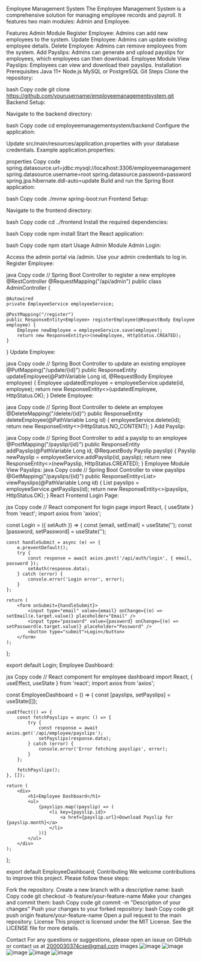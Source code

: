 Employee Management System
The Employee Management System is a comprehensive solution for managing employee records and payroll. It features two main modules: Admin and Employee.

Features
Admin Module
Register Employee: Admins can add new employees to the system.
Update Employee: Admins can update existing employee details.
Delete Employee: Admins can remove employees from the system.
Add Payslips: Admins can generate and upload payslips for employees, which employees can then download.
Employee Module
View Payslips: Employees can view and download their payslips.
Installation
Prerequisites
Java 11+
Node.js
MySQL or PostgreSQL
Git
Steps
Clone the repository:

bash
Copy code
git clone https://github.com/yourusername/employeemanagementsystem.git
Backend Setup:

Navigate to the backend directory:

bash
Copy code
cd employeemanagementsystem/backend
Configure the application:

Update src/main/resources/application.properties with your database credentials.
Example application.properties:

properties
Copy code
spring.datasource.url=jdbc:mysql://localhost:3306/employeemanagement
spring.datasource.username=root
spring.datasource.password=password
spring.jpa.hibernate.ddl-auto=update
Build and run the Spring Boot application:

bash
Copy code
./mvnw spring-boot:run
Frontend Setup:

Navigate to the frontend directory:

bash
Copy code
cd ../frontend
Install the required dependencies:

bash
Copy code
npm install
Start the React application:

bash
Copy code
npm start
Usage
Admin Module
Admin Login:

Access the admin portal via /admin.
Use your admin credentials to log in.
Register Employee:

java
Copy code
// Spring Boot Controller to register a new employee
@RestController
@RequestMapping("/api/admin")
public class AdminController {

    @Autowired
    private EmployeeService employeeService;

    @PostMapping("/register")
    public ResponseEntity<Employee> registerEmployee(@RequestBody Employee employee) {
        Employee newEmployee = employeeService.save(employee);
        return new ResponseEntity<>(newEmployee, HttpStatus.CREATED);
    }
}
Update Employee:

java
Copy code
// Spring Boot Controller to update an existing employee
@PutMapping("/update/{id}")
public ResponseEntity<Employee> updateEmployee(@PathVariable Long id, @RequestBody Employee employee) {
    Employee updatedEmployee = employeeService.update(id, employee);
    return new ResponseEntity<>(updatedEmployee, HttpStatus.OK);
}
Delete Employee:

java
Copy code
// Spring Boot Controller to delete an employee
@DeleteMapping("/delete/{id}")
public ResponseEntity<Void> deleteEmployee(@PathVariable Long id) {
    employeeService.delete(id);
    return new ResponseEntity<>(HttpStatus.NO_CONTENT);
}
Add Payslip:

java
Copy code
// Spring Boot Controller to add a payslip to an employee
@PostMapping("/payslip/{id}")
public ResponseEntity<Payslip> addPayslip(@PathVariable Long id, @RequestBody Payslip payslip) {
    Payslip newPayslip = employeeService.addPayslip(id, payslip);
    return new ResponseEntity<>(newPayslip, HttpStatus.CREATED);
}
Employee Module
View Payslips:
java
Copy code
// Spring Boot Controller to view payslips
@GetMapping("/payslips/{id}")
public ResponseEntity<List<Payslip>> viewPayslips(@PathVariable Long id) {
    List<Payslip> payslips = employeeService.getPayslips(id);
    return new ResponseEntity<>(payslips, HttpStatus.OK);
}
React Frontend
Login Page:

jsx
Copy code
// React component for login page
import React, { useState } from 'react';
import axios from 'axios';

const Login = ({ setAuth }) => {
    const [email, setEmail] = useState('');
    const [password, setPassword] = useState('');

    const handleSubmit = async (e) => {
        e.preventDefault();
        try {
            const response = await axios.post('/api/auth/login', { email, password });
            setAuth(response.data);
        } catch (error) {
            console.error('Login error', error);
        }
    };

    return (
        <form onSubmit={handleSubmit}>
            <input type="email" value={email} onChange={(e) => setEmail(e.target.value)} placeholder="Email" />
            <input type="password" value={password} onChange={(e) => setPassword(e.target.value)} placeholder="Password" />
            <button type="submit">Login</button>
        </form>
    );
};

export default Login;
Employee Dashboard:

jsx
Copy code
// React component for employee dashboard
import React, { useEffect, useState } from 'react';
import axios from 'axios';

const EmployeeDashboard = () => {
    const [payslips, setPayslips] = useState([]);

    useEffect(() => {
        const fetchPayslips = async () => {
            try {
                const response = await axios.get('/api/employee/payslips');
                setPayslips(response.data);
            } catch (error) {
                console.error('Error fetching payslips', error);
            }
        };

        fetchPayslips();
    }, []);

    return (
        <div>
            <h1>Employee Dashboard</h1>
            <ul>
                {payslips.map((payslip) => (
                    <li key={payslip.id}>
                        <a href={payslip.url}>Download Payslip for {payslip.month}</a>
                    </li>
                ))}
            </ul>
        </div>
    );
};

export default EmployeeDashboard;
Contributing
We welcome contributions to improve this project. Please follow these steps:

Fork the repository.
Create a new branch with a descriptive name:
bash
Copy code
git checkout -b feature/your-feature-name
Make your changes and commit them:
bash
Copy code
git commit -m "Description of your changes"
Push your changes to your forked repository:
bash
Copy code
git push origin feature/your-feature-name
Open a pull request to the main repository.
License
This project is licensed under the MIT License. See the LICENSE file for more details.

Contact
For any questions or suggestions, please open an issue on GitHub or contact us at 2000030374cse@gmail.com
images
![image](https://github.com/gynodevir/emsfinal/assets/96582600/4d9fafc1-5ff0-4c3f-98ff-d10c91f5a0f1)
![image](https://github.com/gynodevir/emsfinal/assets/96582600/d6bd2e95-e229-42e1-aa02-698b2c5c35be)
![image](https://github.com/gynodevir/emsfinal/assets/96582600/b76ee360-6bd6-4e16-b94c-82d7312bb5e8)
![image](https://github.com/gynodevir/emsfinal/assets/96582600/cad4b3ef-3c09-4e21-a596-4d786daa9fc7)
![image](https://github.com/gynodevir/emsfinal/assets/96582600/ebd0adbf-ad69-46c5-a64a-dba051fbd6a5)



